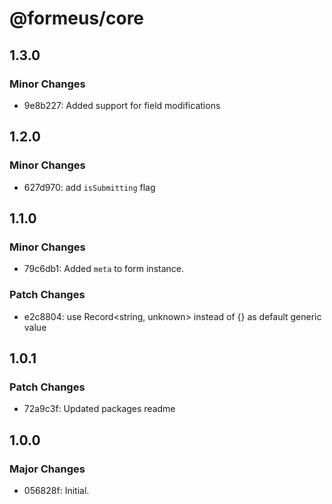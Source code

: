 # @formeus/core

## 1.3.0

### Minor Changes

- 9e8b227: Added support for field modifications

## 1.2.0

### Minor Changes

- 627d970: add `isSubmitting` flag

## 1.1.0

### Minor Changes

- 79c6db1: Added `meta` to form instance.

### Patch Changes

- e2c8804: use Record<string, unknown> instead of {} as default generic value

## 1.0.1

### Patch Changes

- 72a9c3f: Updated packages readme

## 1.0.0

### Major Changes

- 056828f: Initial.
